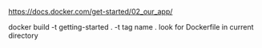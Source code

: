 https://docs.docker.com/get-started/02_our_app/

docker build -t getting-started .
-t tag name
. look for Dockerfile in current directory